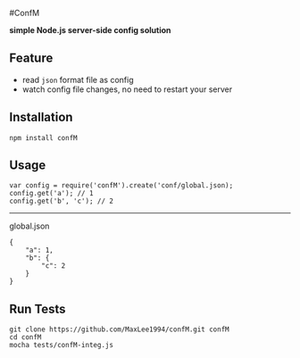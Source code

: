 #ConfM

**simple Node.js server-side config solution**

## Feature

+ read `json` format file as config
+ watch config file changes, no need to restart your server

## Installation

`npm install confM`

## Usage

	var config = require('confM').create('conf/global.json);
	config.get('a'); // 1
	config.get('b', 'c'); // 2
	
---
global.json

	{
		"a": 1,
		"b": {
			"c": 2
		}
	}

## Run Tests

	git clone https://github.com/MaxLee1994/confM.git confM
	cd confM
	mocha tests/confM-integ.js
	